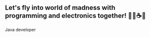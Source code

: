 ## Let's fly into world of madness with programming and electronics together! 👨‍💻☕🤯

Java developer 
